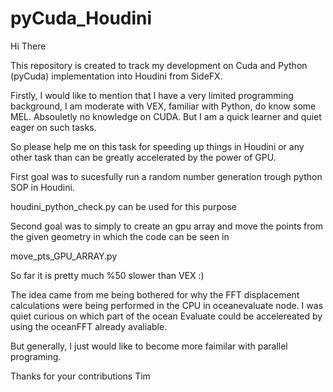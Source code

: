 
# pyCuda_Houdini

Hi There

This repository is created to track my development on Cuda and Python  (pyCuda) implementation into Houdini from SideFX.

Firstly, I would like to mention that I have a very limited programming background, I am moderate with VEX, familiar with Python, do know some MEL. Absouletly no knowledge on CUDA. But I am a quick learner and quiet eager on such tasks.

So please help me on this task for speeding up things in Houdini or any other task than can be greatly accelerated by the power of GPU.

First goal was to sucesfully run a random number generation trough python SOP in Houdini.

houdini_python_check.py can be used for this purpose

Second goal was to simply to create an gpu array and move the points from the given geometry in which the code can be seen in

move_pts_GPU_ARRAY.py

So far it is pretty much %50 slower than VEX :)

The idea came from me being bothered for why the FFT displacement calculations were being performed in the CPU in oceanevaluate node. I was quiet curious on which part of the ocean Evaluate could be accelereated by using the oceanFFT already avaliable.

But generally, I just would like to become more faimilar with parallel programing.

Thanks for your contributions
Tim
